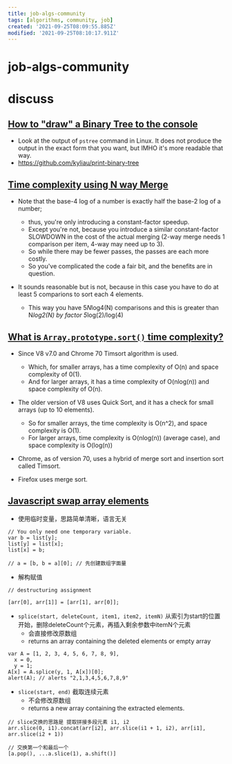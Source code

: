 ```yaml
---
title: job-algs-community
tags: [algorithms, community, job]
created: '2021-09-25T08:09:55.885Z'
modified: '2021-09-25T08:10:17.911Z'
---
```


# job-algs-community

# discuss

## 

## [How to "draw" a Binary Tree to the console](https://stackoverflow.com/questions/801740)
- Look at the output of `pstree` command in Linux. It does not produce the output in the exact form that you want, but IMHO it's more readable that way.
- https://github.com/kyliau/print-binary-tree

## [Time complexity using N way Merge](https://stackoverflow.com/questions/10420397)
- Note that the base-4 log of a number is exactly half the base-2 log of a number; 
  - thus, you're only introducing a constant-factor speedup. 
  - Except you're not, because you introduce a similar constant-factor SLOWDOWN in the cost of the actual merging (2-way merge needs 1 comparison per item, 4-way may need up to 3). 
  - So while there may be fewer passes, the passes are each more costly.
  - So you've complicated the code a fair bit, and the benefits are in question.

- It sounds reasonable but is not, because in this case you have to do at least 5 comparions to sort each 4 elements. 
  - This way you have 5*N*log4(N) comparisons and this is greater than N*log2(N) by factor 5*log(2)/log(4)

## [What is `Array.prototype.sort()` time complexity?](https://stackoverflow.com/questions/57763205)

- Since V8 v7.0 and Chrome 70 Timsort algorithm is used.
  - Which, for smaller arrays, has a time complexity of O(n) and space complexity of 0(1). 
  - And for larger arrays, it has a time complexity of O(nlog(n)) and space complexity of O(n).
- The older version of V8 uses Quick Sort, and it has a check for small arrays (up to 10 elements). 
  - So for smaller arrays, the time complexity is O(n^2), and space complexity is O(1).
  - For larger arrays, time complexity is O(nlog(n)) (average case), and space complexity is O(log(n))

- Chrome, as of version 70, uses a hybrid of merge sort and insertion sort called Timsort.
- Firefox uses merge sort.

## [Javascript swap array elements](https://stackoverflow.com/questions/872310)

- 使用临时变量，思路简单清晰，语言无关

```JS
// You only need one temporary variable. 
var b = list[y];
list[y] = list[x];
list[x] = b;

// a = [b, b = a][0]; // 先创建数组字面量
```

- 解构赋值

```JS
// destructuring assignment

[arr[0], arr[1]] = [arr[1], arr[0]];
```

- `splice(start, deleteCount, item1, item2, itemN)` 从索引为start的位置开始，删除deleteCount个元素，再插入剩余参数中itemN个元素
  - 会直接修改原数组
  - returns an array containing the deleted elements or empty array

```JS
var A = [1, 2, 3, 4, 5, 6, 7, 8, 9],
  x = 0,
  y = 1;
A[x] = A.splice(y, 1, A[x])[0];
alert(A); // alerts "2,1,3,4,5,6,7,8,9"
```

- `slice(start, end)` 截取连续元素
  - 不会修改原数组
  - returns a new array containing the extracted elements.

```JS
// slice交换的思路是 提取拼接多段元素 i1, i2
arr.slice(0, i1).concat(arr[i2], arr.slice(i1 + 1, i2), arr[i1], arr.slice(i2 + 1))

// 交换第一个和最后一个
[a.pop(), ...a.slice(1), a.shift()]
```
